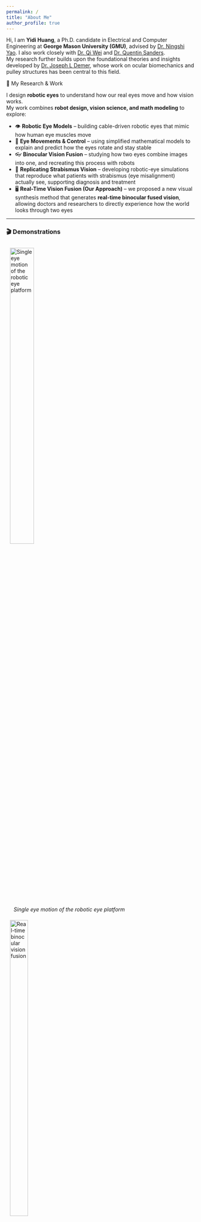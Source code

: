 ```yaml
---
permalink: /
title: "About Me"
author_profile: true
---
```


Hi, I am **Yidi Huang**, a Ph.D. candidate in Electrical and Computer Engineering at **George Mason University (GMU)**, advised by [Dr. Ningshi Yao](https://ningshiyao.com/). 
I also work closely with [Dr. Qi Wei](https://volgenau.gmu.edu/profiles/qwei2) and [Dr. Quentin Sanders](https://www.gmu.edu/profiles/qsanders).  
My research further builds upon the foundational theories and insights developed by [Dr. Joseph L Demer](https://www.uclahealth.org/providers/joseph-demer), whose work on ocular biomechanics and pulley structures has been central to this field.
  

🔬 My Research & Work

I design **robotic eyes** to understand how our real eyes move and how vision works.  
My work combines **robot design, vision science, and math modeling** to explore:  

- 👁 **Robotic Eye Models** – building cable-driven robotic eyes that mimic how human eye muscles move  
- 🧩 **Eye Movements & Control** – using simplified mathematical models to explain and predict how the eyes rotate and stay stable  
- 👓 **Binocular Vision Fusion** – studying how two eyes combine images into one, and recreating this process with robots  
- 🎯 **Replicating Strabismus Vision** – developing robotic-eye simulations that reproduce what patients with strabismus (eye misalignment) actually see, supporting diagnosis and treatment  
- 🖥 **Real-Time Vision Fusion (Our Approach)** – we proposed a new visual synthesis method that generates **real-time binocular fused vision**, allowing doctors and researchers to directly experience how the world looks through two eyes

---

### 🎬 Demonstrations

<p align="center">
  <figure style="display:inline-block; margin:10px;">
    <img src="{{ site.baseurl }}/images/Single_eye_motion.gif" width="45%" alt="Single eye motion of the robotic eye platform">
    <figcaption style="text-align:center;"><em>Single eye motion of the robotic eye platform</em></figcaption>
  </figure>
  <figure style="display:inline-block; margin:10px;">
    <img src="{{ site.baseurl }}/images/two_views.gif" width="45%" alt="Real-time binocular vision fusion">
    <figcaption style="text-align:center;"><em>Real-time Simulated vision</em></figcaption>
  </figure>
</p>

---




## Contact
- 📧 [yhuang35@gmu.edu](mailto:yhuang35@gmu.edu)  
- 🏫 [Ciao Lab](https://ciaolab.org), George Mason University  
- 🔗 [Google Scholar](https://scholar.google.com/citations?user=YxVdWQoAAAAJ), [GitHub](https://github.com/GMUYidi), [LinkedIn](https://www.linkedin.com/in/yidi-huang-86846b305)  
